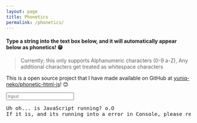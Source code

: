 ```yaml
---
layout: page
title: Phonetics
permalink: /phonetics/
---
```



#### Type a string into the text box below, and it will automatically appear below as phonetics! 😁
> Currently; this only supports Alphanumeric characters (0-9 a-Z), Any additional characters get treated as whitespace characters

This is a open source project that I have made available on GitHub at [yuniq-neko/phonetic-html-js](https://github.com/yuniq-neko/phonetic-html-js/)! 😊

<input type="text" id="input" placeholder="Input">

<pre id="output">Uh oh... is JavaScript running? o.O
If it is, and its running into a error in Console, please report it to me in GitHub issues! [yuniq-neko/phonetic-html-js GitHub Issue Tracker](https://github.com/yuniq-neko/phonetic-html-js/issues)</pre>

<script src="{{ base.url | prepend: site.url }}/phonetic-html-js/phonetics.js"></script>